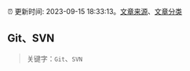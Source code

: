 :alarm_clock: 更新时间: 2023-09-15 18:33:13。[文章来源](/README.md)、[文章分类](/TAGS.md)

## Git、SVN


> 关键字：`Git`、`SVN`



